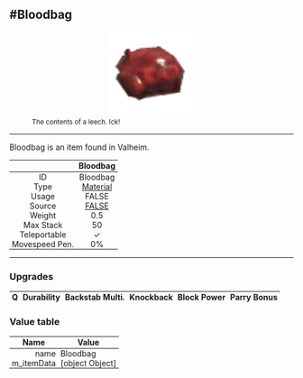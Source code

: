 <meta property="og:title" content="Bloodbag - MoreValheim" /><meta property="og:type" content="website" /><meta property="og:image" content="/assets/bloodbag.png" /><meta property="og:description" content="Bloodbag is an item found in Valheim." /><meta name="theme-color" content="#546D78"><meta name="twitter:card" content="summary_large_image">
#Bloodbag
-------------
<style>img {width:20px;}.tb {width:150px;display: block;margin-left: auto;margin-right: auto;}</style>

<style>.md-typeset table:not([class]) th:not([align]) {min-width:unset!important;}</style>
<style>td{padding:0em 0.3em!important;text-align:center!important;border-left:.05rem solid var(--md-default-fg-color--lightest)}</style>

<style>th{padding:0.1em 0.3em!important;text-align:center!important;font-weight:bold}</style>

<style>pre{text-align:right!important}</style>
<style>table tr td:first-child {border-left: 0;};</style>

<figure><img src="/assets/bloodbag.png" class="tb" /><figcaption><small>The contents of a leech. Ick!</small></figcaption></figure>

-------------

Bloodbag is an item found in Valheim.

|        | Bloodbag              |
| ----------- | ------------------------------------ |
| ID |Bloodbag
| Type | [Material](../../types/material)
| Usage | FALSE<br>
| Source | [FALSE](../../items/false)
| Weight | 0.5 |
| Max Stack | 50 |
| Teleportable | ✓
| Movespeed Pen. | 0%


-------------

### Upgrades
| Q | Durability | Backstab Multi. | Knockback | Block Power | Parry Bonus
| - | - | - | - | - | - 


### Value table
| Name | Value
| - | - |
| <div style="text-align:right">name</div> | <div style="text-align:left">Bloodbag</div> | 
| <div style="text-align:right">m_itemData</div> | <div style="text-align:left">[object Object]</div> | 